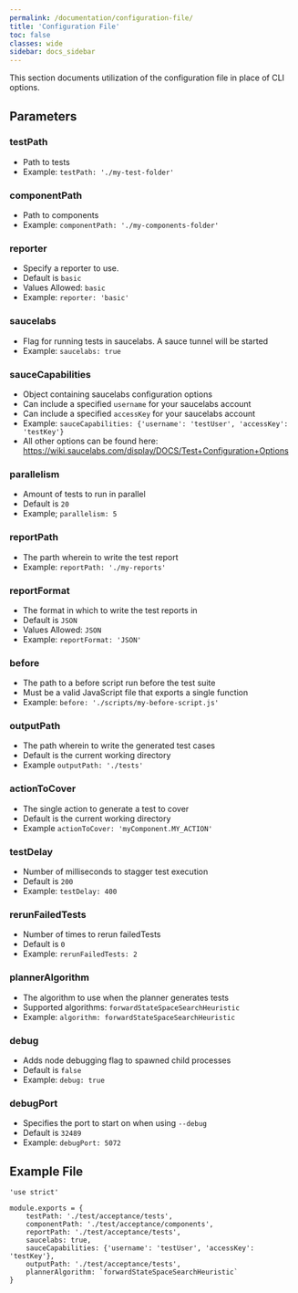 ```yaml
---
permalink: /documentation/configuration-file/
title: 'Configuration File'
toc: false
classes: wide
sidebar: docs_sidebar
---
```


This section documents utilization of the configuration file in place of CLI options.

## Parameters

### testPath
  * Path to tests
  * Example: `testPath: './my-test-folder'`

### componentPath
  * Path to components
  * Example: `componentPath: './my-components-folder'`

### reporter
  * Specify a reporter to use.
  * Default is `basic`
  * Values Allowed: `basic`
  * Example: `reporter: 'basic'`
    
### saucelabs
  * Flag for running tests in saucelabs. A sauce tunnel will be started
  * Example: `saucelabs: true`

### sauceCapabilities
  * Object containing saucelabs configuration options
  * Can include a specified `username` for your saucelabs account
  * Can include a specified `accessKey` for your saucelabs account
  * Example: `sauceCapabilities: {'username': 'testUser', 'accessKey': 'testKey'}`
  * All other options can be found here:
  https://wiki.saucelabs.com/display/DOCS/Test+Configuration+Options

### parallelism
  *  Amount of tests to run in parallel
  *  Default is `20`
  *  Example; `parallelism: 5`

### reportPath
  * The parth wherein to write the test report
  * Example: `reportPath: './my-reports'`

### reportFormat
  * The format in which to write the test reports in
  * Default is `JSON`
  * Values Allowed: `JSON`
  * Example: `reportFormat: 'JSON'`

### before
  * The path to a before script run before the test suite
  * Must be a valid JavaScript file that exports a single function
  * Example: `before: './scripts/my-before-script.js'`

### outputPath
  * The path wherein to write the generated test cases
  * Default is the current working directory
  * Example `outputPath: './tests'`

### actionToCover
  * The single action to generate a test to cover
  * Default is the current working directory
  * Example `actionToCover: 'myComponent.MY_ACTION'`

### testDelay
  * Number of milliseconds to stagger test execution
  * Default is `200`
  * Example: `testDelay: 400`

### rerunFailedTests
  * Number of times to rerun failedTests
  * Default is `0`
  * Example: `rerunFailedTests: 2`

### plannerAlgorithm
  * The algorithm to use when the planner generates tests
  * Supported algorithms: `forwardStateSpaceSearchHeuristic`
  * Example: `algorithm: forwardStateSpaceSearchHeuristic`

### debug
  * Adds node debugging flag to spawned child processes
  * Default is `false`
  * Example: `debug: true`
    
### debugPort
  * Specifies the port to start on when using `--debug`
  * Default is `32489`
  * Example: `debugPort: 5072`

## Example File
    'use strict'

    module.exports = {
        testPath: './test/acceptance/tests',
        componentPath: './test/acceptance/components',
        reportPath: './test/acceptance/tests',
        saucelabs: true,
        sauceCapabilities: {'username': 'testUser', 'accessKey': 'testKey'},
        outputPath: './test/acceptance/tests',
        plannerAlgorithm: `forwardStateSpaceSearchHeuristic`
    }